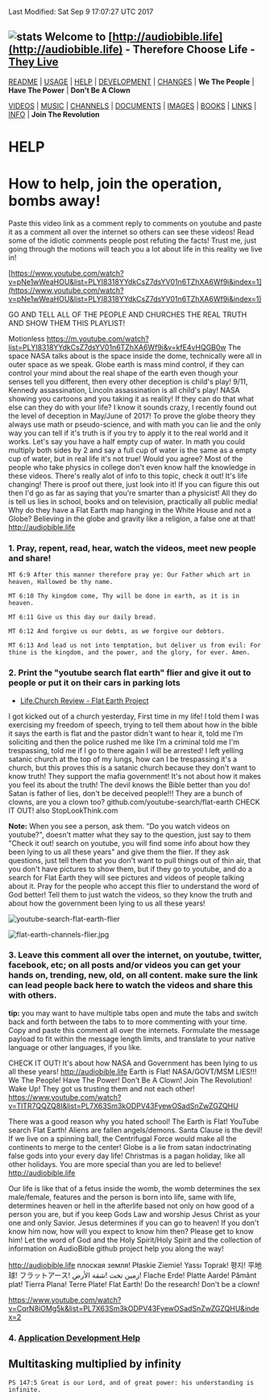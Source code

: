 Last Modified: Sat Sep  9 17:07:27 UTC 2017

## ![stats](https://c.statcounter.com/11394985/0/3bbfde6b/0/) Welcome to [http://audiobible.life](http://audiobible.life) - Therefore Choose Life - [They Live](https://www.youtube.com/watch?v=JI8AMRbqY6w)

[README](README.md) | [USAGE](USAGE.md) | [HELP](HELP.md) | [DEVELOPMENT](DEVELOPMENT.md) | [CHANGES](CHANGES.md) | **We The People** | **Have The Power** | **Don't Be A Clown**

[VIDEOS](VIDEOS.md) | [MUSIC](MUSIC.md) | [CHANNELS](CHANNELS.md) | [DOCUMENTS](DOCUMENTS.md) | [IMAGES](IMAGES.md) | [BOOKS](BOOKS.md) | [LINKS](LINKS.md) | [INFO](INFO.md) | **Join The Revolution**

HELP
====

# How to help, join the operation, bombs away!

Paste this video link as a comment reply to comments on youtube and paste it as a comment all over the internet so others can see these videos! Read some of the idiotic comments people post refuting the facts! Trust me, just going through the motions will teach you a lot about life in this reality we live in!

[https://www.youtube.com/watch?v=pNe1wWeaHOU&list=PLYI8318YYdkCsZ7dsYV01n6TZhXA6Wf9i&index=1](https://www.youtube.com/watch?v=pNe1wWeaHOU&list=PLYI8318YYdkCsZ7dsYV01n6TZhXA6Wf9i&index=1)

GO AND TELL ALL OF THE PEOPLE AND CHURCHES THE REAL TRUTH AND SHOW THEM THIS PLAYLIST!

Motionless https://m.youtube.com/watch?list=PLYI8318YYdkCsZ7dsYV01n6TZhXA6Wf9i&v=kfE4vHQGB0w
The space NASA talks about is the space inside the dome, technically were all in outer space as we speak. Globe earth is mass mind control, if they can control your mind about the real shape of the earth even though your senses tell you different, then every other deception is child's play! 9/11, Kennedy assassination, Lincoln assassination is all child's play! NASA showing you cartoons and you taking it as reality! If they can do that what else can they do with your life?﻿ I know it sounds crazy, I recently found out the level of deception in May/June of 2017! To prove the globe theory they always use math or pseudo-science, and with math you can lie and the only way you can tell if it's truth is if you try to apply it to the real world and it works. Let's say you have a half empty cup of water. In math you could multiply both sides by 2 and say a full cup of water is the same as a empty cup of water, but in real life it's not true! Would you agree? Most of the people who take physics in college don't even know half the knowledge in these videos. There's really alot of info to this topic, check it out! It's life changing! There is proof out there, just look into it! If you can figure this out then I'd go as far as saying that you're smarter than a physicist! All they do is tell us lies in school, books and on television, practically all public media! Why do they have a Flat Earth map hanging in the White House and not a Globe? Believing in the globe and gravity like a religion, a false one at that! http://audiobible.life

### 1. Pray, repent, read, hear, watch the videos, meet new people and share!


    MT 6:9 After this manner therefore pray ye: Our Father which art in heaven, Hallowed be thy name.
    
    MT 6:10 Thy kingdom come, Thy will be done in earth, as it is in heaven.
    
    MT 6:11 Give us this day our daily bread.
    
    MT 6:12 And forgive us our debts, as we forgive our debtors.
    
    MT 6:13 And lead us not into temptation, but deliver us from evil: For thine is the kingdom, and the power, and the glory, for ever. Amen.


### 2. Print the "youtube search flat earth" flier and give it out to people or put it on their cars in parking lots

- [Life.Church Review - Flat Earth Project](https://youtu.be/LZOU6QOctLc)

I got kicked out of a church yesterday, First time in my life! I told them I was exercising my freedom of speech, trying to tell them about how in the bible it says the earth is flat and the pastor didn't want to hear it, told me I’m soliciting and then the police rushed me like I’m a criminal told me I'm trespassing, told me if I go to there again I will be arrested! I left yelling satanic church at the top of my lungs, how can I be trespassing it's a church, but this proves this is a satanic church because they don't want to know truth! They support the mafia government! It's not about how it makes you feel its about the truth! The devil knows the Bible better than you do! Satan is father of lies, don't be deceived people!!! They are a bunch of clowns, are you a clown too? github.com/youtube-search/flat-earth CHECK IT OUT! also StopLookThink.com

**Note:** When you see a person, ask them. "Do you watch videos on youtube?", doesn't matter what they say to the question, just say to them "Check it out! search on youtube, you will find some info about how they been lying to us all these years" and give them the flier. If they ask questions, just tell them that you don't want to pull things out of thin air, that you don't have pictures to show them, but if they go to youtube, and do a search for Flat Earth they will see pictures and videos of people talking about it. Pray for the people who accept this flier to understand the word of God better! Tell them to just watch the videos, so they know the truth and about how the government been lying to us all these years!

![youtube-search-flat-earth-flier](images/youtube-search-flat-earth-flier.png)

![flat-earth-channels-flier.jpg](images/flat-earth-channels-flier.jpg)

### 3. Leave this comment all over the internet, on youtube, twitter, facebook, etc; on all posts and/or videos you can get your hands on, trending, new, old, on all content. make sure the link can lead people back here to watch the videos and share this with others. 

**tip:** you may want to have multiple tabs open and mute the tabs and switch back and forth between the tabs to to more commenting with your time. Copy and paste this comment all over the internets. Formulate the message payload to fit within the message length limits, and translate to your native language or other languages, if you like.

CHECK IT OUT! It's about how NASA and Government has been lying to us all these years! http://audiobible.life Earth is Flat! NASA/GOVT/MSM LIES!!! We The People! Have The Power! Don't Be A Clown! Join The Revolution! Wake Up! They got us trusting them and not each other! https://www.youtube.com/watch?v=TlTR7QQZQ8I&list=PL7X63Sm3kODPV43FyewOSadSnZwZGZQHU

There was a good reason why you hated school! The Earth is Flat! YouTube search Flat Earth! Aliens are fallen angels/demons. Santa Clause is the devil! If we live on a spinning ball, the Centrifugal Force would make all the continents to merge to the center! Globe is a lie from satan indoctrinating false gods into your every day life! Christmas is a pagan holiday, like all other holidays. You are more special than you are led to believe! http://audiobible.life

Our life is like that of a fetus inside the womb, the womb determines the sex male/female, features and the person is born into life, same with life, determines heaven or hell﻿ in the afterlife based not only on how good of a person you are, but if you keep Gods Law and worship Jesus Christ as your one and only Savior. Jesus determines if you can go to heaven! If you don't know him now, how will you expect to know him then? Please get to know him! Let the word of God and the Holy Spirit/Holy Spirit and the collection of information on AudioBible github project help you along the way!

http://audiobible.life плоская земля! Płaskie Ziemie! Yassı Toprak! 평지! 平地球! フラットアース! زمین تخت !شقة الأرض! Flache Erde! Platte Aarde! Pământ plat! Tierra Plana! Terre Plate! Flat Earth! Do the research! Don't be a clown!

https://www.youtube.com/watch?v=CqrN8iOMg5k&list=PL7X63Sm3kODPV43FyewOSadSnZwZGZQHU&index=2

### 4. [Application Development Help](DEVELOPMENT.md)

## Multitasking multiplied by infinity


    PS 147:5 Great is our Lord, and of great power: his understanding is infinite.
